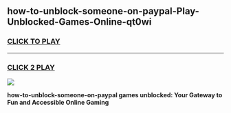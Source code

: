 
## how-to-unblock-someone-on-paypal-Play-Unblocked-Games-Online-qt0wi
<h3>
<a href="https://premium76.site?title=how-to-unblock-someone-on-paypal&ref=25A">CLICK TO PLAY</a></h3>
<hr>

<h3>
<a href="https://premium76.site?title=how-to-unblock-someone-on-paypal&ref=25A">CLICK 2 PLAY</a>
  
</h3>

<a href="https://premium76.site?title=how-to-unblock-someone-on-paypal&ref=25A"><img src="https://clearcache.store/games.png"></a>


**how-to-unblock-someone-on-paypal games unblocked: Your Gateway to Fun and Accessible Online Gaming**
